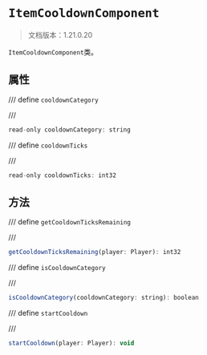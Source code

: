 # `ItemCooldownComponent`

> 文档版本：1.21.0.20

`ItemCooldownComponent`类。

## 属性

/// define
`cooldownCategory`


///

```js
read-only cooldownCategory: string
```


/// define
`cooldownTicks`


///

```js
read-only cooldownTicks: int32
```


## 方法

/// define
`getCooldownTicksRemaining`


///

```js
getCooldownTicksRemaining(player: Player): int32
```


/// define
`isCooldownCategory`


///

```js
isCooldownCategory(cooldownCategory: string): boolean
```


/// define
`startCooldown`


///

```js
startCooldown(player: Player): void
```

